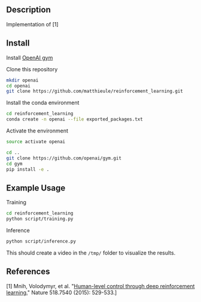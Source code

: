 ## Description

Implementation of [1]

## Install

Install [OpenAI gym](https://github.com/openai/gym)

Clone this repository

```bash
mkdir openai
cd openai
git clone https://github.com/matthieule/reinforcement_learning.git
```

Install the conda environment

```bash
cd reinforcement_learning
conda create -n openai --file exported_packages.txt
```

Activate the environment

```bash
source activate openai
```

```bash
cd ..
git clone https://github.com/openai/gym.git
cd gym
pip install -e .
```

## Example Usage

Training

```bash
cd reinforcement_learning
python script/training.py
```

Inference

```bash
python script/inference.py
```

This should create a video in the `/tmp/` folder to visualize the results.

## References

[1] Mnih, Volodymyr, et al. "[Human-level control through deep reinforcement learning.](http://www.davidqiu.com:8888/research/nature14236.pdf)" Nature 518.7540 (2015): 529-533.]


